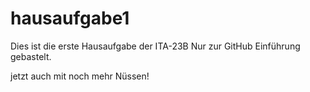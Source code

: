 # hausaufgabe1
Dies ist die erste Hausaufgabe der ITA-23B Nur zur GitHub Einführung gebastelt.

jetzt auch mit noch mehr Nüssen!
